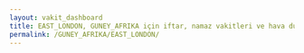 ```yaml
---
layout: vakit_dashboard
title: EAST_LONDON, GUNEY_AFRIKA için iftar, namaz vakitleri ve hava durumu - ilçe/eyalet seç
permalink: /GUNEY_AFRIKA/EAST_LONDON/
---
```


<script type="text/javascript">
  var GLOBAL_COUNTRY = 'GUNEY_AFRIKA';
  var GLOBAL_CITY = 'EAST_LONDON';
  var GLOBAL_STATE = '';
  var lat = 72;
  var lon = 21;
</script>
